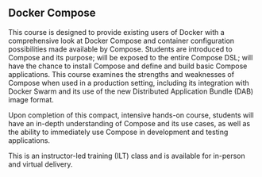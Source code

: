 ## Docker Compose

This course is designed to provide existing users of Docker with a comprehensive look at Docker Compose and container configuration possibilities made available by Compose. Students are introduced to Compose and its purpose; will be exposed to the entire Compose DSL; will have the chance to install Compose and define and build basic Compose applications. This course examines the strengths and weaknesses of Compose when used in a production setting, including its integration with Docker Swarm and its use of the new Distributed Application Bundle (DAB) image format.

Upon completion of this compact, intensive hands-on course, students will have an in-depth understanding of Compose and its use cases, as well as the ability to immediately use Compose in development and testing applications.

This is an instructor-led training (ILT) class and is available for in-person and virtual delivery.
